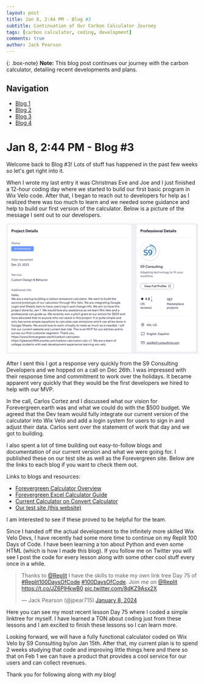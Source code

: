 ```yaml
---
layout: post
title: Jan 8, 2:44 PM - Blog #3
subtitle: Continuation of Our Carbon Calculator Journey
tags: [carbon calculator, coding, development]
comments: true
author: Jack Pearson
---
```


{: .box-note}
**Note:** This blog post continues our journey with the carbon calculator, detailing recent developments and plans.

## Navigation

- [Blog 1](https://carbon-calc.com/2023-12-05-Blog-1)
- [Blog 2](https://carbon-calc.com/2023-12-24-Blog-2)
- [Blog 3](https://carbon-calc.com/2024-01-08-Blog-3)
- [Blog 4](https://carbon-calc.com/2024-01-14-Blog-4)

# Jan 8, 2:44 PM - Blog #3

Welcome back to Blog #3! Lots of stuff has happened in the past few weeks so let's get right into it.

When I wrote my last entry it was Christmas Eve and Joe and I just finished a 12-hour coding day where we started to build our first basic program in Wix Velo code. After that, I began to reach out to developers for help as I realized there was too much to learn and we needed some guidance and help to build our first version of the calculator. Below is a picture of the message I sent out to our developers.

![Actual Image I Sent on Wix Marketplace](assets/img/Wix_Velo_Dev_Message_S9.png)

After I sent this I got a response very quickly from the S9 Consulting Developers and we hopped on a call on Dec 26th. I was impressed with their response time and commitment to work over the holidays. It became apparent very quickly that they would be the first developers we hired to help with our MVP.

In the call, Carlos Cortez and I discussed what our vision for Forevergreen.earth was and what we could do with the $500 budget. We agreed that the Dev team would fully integrate our current version of the calculator into Wix Velo and add a login system for users to sign in and adjust their data. Carlos sent over the statement of work that day and we got to building.

I also spent a lot of time building out easy-to-follow blogs and documentation of our current version and what we were going for. I published these on our test site as well as the Forevergreen site. Below are the links to each blog if you want to check them out.

Links to blogs and resources:
- [Forevergreen Calculator Overview](https://www.forevergreen.earth/post/forevergreen-calculator-overview)
- [Forevergreen Excel Calculator Guide](https://jpearson906.wixsite.com/carbon-calc/post/forevergreen-excel-calculator-guide)
- [Current Calculator on Convert Calculator](https://jpearson906.wixsite.com/carbon-calc/post/current-calculator-on-convert-calculator)
- [Our test site (this website)](https://jpearson906.wixsite.com/carbon-calc/post/our-test-site-this-website)

I am interested to see if these proved to be helpful for the team.

Since I handed off the actual development to the infinitely more skilled Wix Velo Devs, I have recently had some more time to continue on my Replit 100 Days of Code. I have been learning a ton about Python and even some HTML (which is how I made this blog). If you follow me on Twitter you will see I post the code for every lesson along with some other cool stuff every once in a while.

<blockquote class="twitter-tweet"><p lang="en" dir="ltr">Thanks to <a href="https://twitter.com/Replit?ref_src=twsrc%5Etfw">@Replit</a> I have the skills to make my own link tree Day 75 of <a href="https://twitter.com/hashtag/Replit100DaysOfCode?src=hash&amp;ref_src=twsrc%5Etfw">#Replit100DaysOfCode</a> <a href="https://twitter.com/hashtag/100DaysOfCode?src=hash&amp;ref_src=twsrc%5Etfw">#100DaysOfCode</a>. Join me on <a href="https://twitter.com/Replit?ref_src=twsrc%5Etfw">@Replit</a> <a href="https://t.co/JZ6PlHkwB0">https://t.co/JZ6PlHkwB0</a> <a href="https://t.co/8dKZ9Asx2X">pic.twitter.com/8dKZ9Asx2X</a></p>&mdash; Jack Pearson (@jpear715) <a href="https://twitter.com/jpear715/status/1744228822436679908?ref_src=twsrc%5Etfw">January 8, 2024</a></blockquote> <script async src="https://platform.twitter.com/widgets.js" charset="utf-8"></script>

Here you can see my most recent lesson Day 75 where I coded a simple linktree for myself. I have learned a TON about coding just from these lessons and I am excited to finish these lessons so I can learn more.

Looking forward, we will have a fully functional calculator coded on Wix Velo by S9 Consulting by/on Jan 15th. After that, my current plan is to spend 2 weeks studying that code and improving little things here and there so that on Feb 1 we can have a product that provides a cool service for our users and can collect revenues.

Thank you for following along with my blog!
